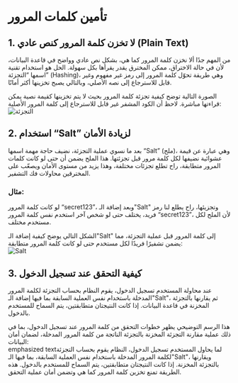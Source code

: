 
# تأمين كلمات المرور
<h2 id="لا-تخزن-كلمة-المرور-كنص-عادي-plain-text">1. لا تخزن كلمة المرور كنص عادي (Plain Text)</h2>
<p>من المهم جدًا ألا نخزن كلمة المرور كما هي، بشكل نص عادي وواضح في قاعدة البيانات، لأن في حالة الاختراق، ممكن المخترق يقدر يقرأها بكل سهولة. الحل هو استخدام تقنية اسمها “التجزئة” (Hashing)، وهي طريقة تحوّل كلمة المرور إلى رمز غير مفهوم وغير قابل للاسترجاع إلى نصه الأصلي، وبالتالي يصبح تخزينها أكثر أمانًا.</p>
<p>الصورة التالية توضح كيفية تجزئة كلمة المرور بحيث لا يتم تخزينها كقيمة نصية يمكن قراءتها مباشرة. لاحظ أن الكود المشفر غير قابل للاسترجاع إلى كلمة المرور الأصلية:<br>
<img src="https://i.ibb.co/VjW7DrR/1.png" alt="التجزئة"></p>
<h2 id="استخدام-salt-لزيادة-الأمان">2. استخدام “Salt” لزيادة الأمان</h2>
<p>بعد ما نسوي عملية التجزئة، نضيف حاجة مهمة اسمها “Salt” (ملح)، وهي عبارة عن قيمة عشوائية نضيفها لكل كلمة مرور قبل تجزئتها. هذا الملح يضمن أن حتى لو كانت كلمات المرور متطابقة، راح تطلع تجزئات مختلفة، وهذا يزيد من مستوى الأمان ويصعّب على المخترقين محاولات فك التشفير.</p>
<h3 id="مثال">مثال:</h3>
<p>لو كانت كلمة المرور “secret123”، وبعد إضافة الـ"Salt" وتجزيئها، راح يطلع لنا رمز فريد، يختلف حتى لو شخص آخر استخدم نفس كلمة المرور “secret123”، لأن الملح لكل مستخدم مختلف.</p>
<p>الشكل التالي يوضح كيفية إضافة الـ"Salt" إلى كلمة المرور قبل عملية التجزئة، مما يضمن تشفيرًا فريدًا لكل مستخدم حتى لو كانت كلمة المرور متطابقة:<br>
<img src="https://i.ibb.co/M1pfQRL/2.png" alt="Salt"></p>
<h2 id="كيفية-التحقق-عند-تسجيل-الدخول">3. كيفية التحقق عند تسجيل الدخول</h2>
<p>عند محاولة المستخدم تسجيل الدخول، يقوم النظام بحساب التجزئة لكلمة المرور المدخلة باستخدام نفس العملية السابقة بما فيها إضافة الـ"Salt"، ثم يقارنها بالتجزئة المخزنة في قاعدة البيانات. إذا كانت النتيجتان متطابقتين، يتم السماح للمستخدم بالدخول.</p>
<p>هذا الرسم التوضيحي يظهر خطوات التحقق من كلمة المرور عند تسجيل الدخول، بما في ذلك عملية مقارنة التجزئة المخزنة بالتجزئة الناتجة من كلمة المرور المدخلة، لضمان أمان البيانات:<br>
emphasized textلما يحاول المستخدم تسجيل الدخول، النظام يقوم بحساب التجزئة لكلمة المرور المدخلة باستخدام نفس العملية السابقة، بما فيها الـ"Salt"، ويقارنها بالتجزئة المخزنة. إذا كانت النتيجتان متطابقتين، يتم السماح للمستخدم بالدخول. هذه الطريقة تمنع تخزين كلمة المرور كما هي وتضمن أمان عملية التحقق.</p>

